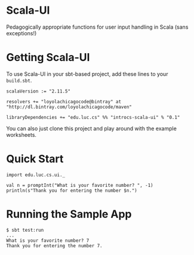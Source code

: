 # Scala-UI

Pedagogically appropriate functions for user input handling in Scala
(sans exceptions!)

# Getting Scala-UI

To use Scala-UI in your sbt-based project, add these lines to your `build.sbt`.

    scalaVersion := "2.11.5"

    resolvers += "loyolachicagocode@bintray" at "http://dl.bintray.com/loyolachicagocode/maven"

    libraryDependencies += "edu.luc.cs" %% "introcs-scala-ui" % "0.1"

You can also just clone this project and play around with the example
worksheets.

# Quick Start

    import edu.luc.cs.ui._

    val n = promptInt("What is your favorite number? ", -1)
    println(s"Thank you for entering the number $n.")

# Running the Sample App

    $ sbt test:run
    ...
    What is your favorite number? 7
    Thank you for entering the number 7.
